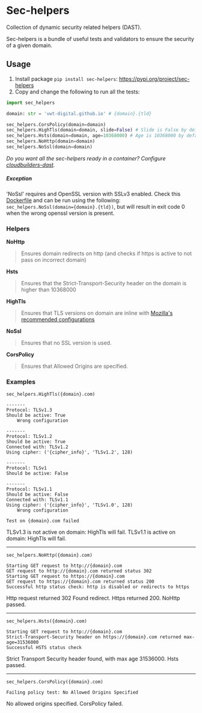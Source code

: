 # Sec-helpers
Collection of dynamic security related helpers (DAST).

Sec-helpers is a bundle of useful tests and validators to ensure the security of a given domain.

## Usage
1. Install package `pip install sec-helpers`: https://pypi.org/project/sec-helpers
2. Copy and change the following to run all the tests:
```python
import sec_helpers

domain: str = 'vwt-digital.github.io' # {domain}.{tld}

sec_helpers.CorsPolicy(domain=domain)
sec_helpers.HighTls(domain=domain, slide=False) # Slide is False by default
sec_helpers.Hsts(domain=domain, age=10368000) # Age is 10368000 by default
sec_helpers.NoHttp(domain=domain)
sec_helpers.NoSsl(domain=domain)
```

_Do you want all the sec-helpers ready in a container? Configure [cloudbuilders-dast](https://github.com/vwt-digital/cloudbuilder-dast)._

##### Exception
'NoSsl' requires and OpenSSL version with SSLv3 enabled. Check this [Dockerfile](https://github.com/vwt-digital/cloudbuilder-dast/blob/develop/Dockerfile) and can be run using the following: <br>
`sec_helpers.NoSsl(domain={domain}.{tld})`, but will result in exit code 0 when the wrong openssl version is present.

### Helpers
**NoHttp**
> Ensures domain redirects on http (and checks if https is active to not pass on incorrect domain)

**Hsts**
> Ensures that the Strict-Transport-Security header on the domain is higher than 10368000

**HighTls**
> Ensures that TLS versions on domain are inline with [Mozilla's recommended configurations](https://wiki.mozilla.org/Security/Server_Side_TLS)

**NoSsl**
> Ensures that no SSL version is used.

**CorsPolicy**
> Ensures that Allowed Origins are specified.


### Examples
`sec_helpers.HighTls({domain}.com)`
```
-------
Protocol: TLSv1.3
Should be active: True
	Wrong configuration

-------
Protocol: TLSv1.2
Should be active: True
Connected with: TLSv1.2
Using cipher: ('{cipher_info}', 'TLSv1.2', 128)

-------
Protocol: TLSv1
Should be active: False

-------
Protocol: TLSv1.1
Should be active: False
Connected with: TLSv1.1
Using cipher: ('{cipher_info}', 'TLSv1.0', 128)
	Wrong configuration

Test on {domain}.com failed
```
TLSv1.3 is not active on domain: HighTls will fail.
TLSv1.1 is active on domain: HighTls will fail.
__________

`sec_helpers.NoHttp({domain}.com)`
```
Starting GET request to http://{domain}.com
GET request to http://{domain}.com returned status 302
Starting GET request to https://{domain}.com
GET request to https://{domain}.com returned status 200
Successful http status check: http is disabled or redirects to https
```
Http request returned 302 Found redirect. Https returned 200. NoHttp passed.
__________

`sec_helpers.Hsts({domain}.com)`
```
Starting GET request to http://{domain}.com
Strict-Transport-Security header on https://{domain}.com returned max-age=31536000
Successful HSTS status check
```
Strict Transport Security header found, with max age 31536000. Hsts passed.
__________

`sec_helpers.CorsPolicy({domain}.com)`
```
Failing policy test: No Allowed Origins Specified
```
No allowed origins specified. CorsPolicy failed.
